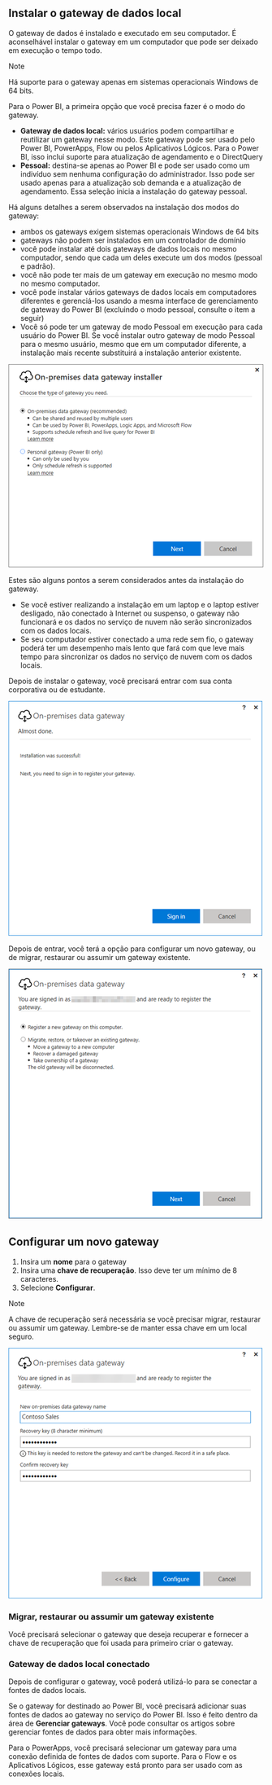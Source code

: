## <a name="install-the-on-premises-data-gateway"></a>Instalar o gateway de dados local
O gateway de dados é instalado e executado em seu computador. É aconselhável instalar o gateway em um computador que pode ser deixado em execução o tempo todo.

> [!NOTE]
> Há suporte para o gateway apenas em sistemas operacionais Windows de 64 bits.
> 
> 

Para o Power BI, a primeira opção que você precisa fazer é o modo do gateway.

* **Gateway de dados local:** vários usuários podem compartilhar e reutilizar um gateway nesse modo. Este gateway pode ser usado pelo Power BI, PowerApps, Flow ou pelos Aplicativos Lógicos. Para o Power BI, isso inclui suporte para atualização de agendamento e o DirectQuery
* **Pessoal:** destina-se apenas ao Power BI e pode ser usado como um indivíduo sem nenhuma configuração do administrador. Isso pode ser usado apenas para a atualização sob demanda e a atualização de agendamento. Essa seleção inicia a instalação do gateway pessoal.

Há alguns detalhes a serem observados na instalação dos modos do gateway:

* ambos os gateways exigem sistemas operacionais Windows de 64 bits
* gateways não podem ser instalados em um controlador de domínio
* você pode instalar até dois gateways de dados locais no mesmo computador, sendo que cada um deles execute um dos modos (pessoal e padrão). 
* você não pode ter mais de um gateway em execução no mesmo modo no mesmo computador.
* você pode instalar vários gateways de dados locais em computadores diferentes e gerenciá-los usando a mesma interface de gerenciamento de gateway do Power BI (excluindo o modo pessoal, consulte o item a seguir)
* Você só pode ter um gateway de modo Pessoal em execução para cada usuário do Power BI. Se você instalar outro gateway de modo Pessoal para o mesmo usuário, mesmo que em um computador diferente, a instalação mais recente substituirá a instalação anterior existente.

![On-prem-data-gateway-install-powerbi](./media/gateway-onprem-install-include/on-prem-data-gateway-install-powerbi.png)

Estes são alguns pontos a serem considerados antes da instalação do gateway.

* Se você estiver realizando a instalação em um laptop e o laptop estiver desligado, não conectado à Internet ou suspenso, o gateway não funcionará e os dados no serviço de nuvem não serão sincronizados com os dados locais.
* Se seu computador estiver conectado a uma rede sem fio, o gateway poderá ter um desempenho mais lento que fará com que leve mais tempo para sincronizar os dados no serviço de nuvem com os dados locais.

Depois de instalar o gateway, você precisará entrar com sua conta corporativa ou de estudante.

![On-prem-data-gateway-install-signin](./media/gateway-onprem-install-include/on-prem-data-gateway-install-signin.png)

Depois de entrar, você terá a opção para configurar um novo gateway, ou de migrar, restaurar ou assumir um gateway existente.

![On-prem-data-gateway-install-register-recovery](./media/gateway-onprem-install-include/on-prem-data-gateway-install-register-recovery.png)

## <a name="configure-a-new-gateway"></a>Configurar um novo gateway
1. Insira um **nome** para o gateway
2. Insira uma **chave de recuperação**. Isso deve ter um mínimo de 8 caracteres.
3. Selecione **Configurar**.

> [!NOTE]
> A chave de recuperação será necessária se você precisar migrar, restaurar ou assumir um gateway. Lembre-se de manter essa chave em um local seguro.
> 
> 

![On-prem-data-gateway-install-recovery](./media/gateway-onprem-install-include/on-prem-data-gateway-install-recovery.png)

### <a name="migrate-restore-or-take-over-an-existing-gateway"></a>Migrar, restaurar ou assumir um gateway existente
Você precisará selecionar o gateway que deseja recuperar e fornecer a chave de recuperação que foi usada para primeiro criar o gateway.

### <a name="on-premises-data-gateway-connected"></a>Gateway de dados local conectado
Depois de configurar o gateway, você poderá utilizá-lo para se conectar a fontes de dados locais.

Se o gateway for destinado ao Power BI, você precisará adicionar suas fontes de dados ao gateway no serviço do Power BI. Isso é feito dentro da área de **Gerenciar gateways**. Você pode consultar os artigos sobre gerenciar fontes de dados para obter mais informações.

Para o PowerApps, você precisará selecionar um gateway para uma conexão definida de fontes de dados com suporte. Para o Flow e os Aplicativos Lógicos, esse gateway está pronto para ser usado com as conexões locais.


